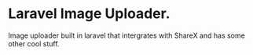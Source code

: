 # Laravel Image Uploader.
Image uploader built in laravel that intergrates with ShareX and has some other cool stuff.